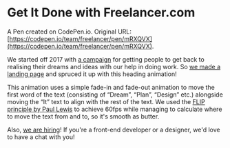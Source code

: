 # Get It Done with Freelancer.com

A Pen created on CodePen.io. Original URL: [https://codepen.io/team/freelancer/pen/mRXQVX](https://codepen.io/team/freelancer/pen/mRXQVX).

We started off 2017 with [a campaign](https://www.youtube.com/watch?v=45Zm4WgVMcc) for getting people to get back to realising their dreams and ideas with our help in doing work. So [we made a landing page](https://www.freelancer.com/get-it-done) and spruced it up with this heading animation!

This animation uses a simple fade-in and fade-out animation to move the first word of the text (consisting of “Dream”, “Plan”, “Design” etc.) alongside moving the “It” text to align with the rest of the text. We used the [FLIP principle by Paul Lewis](https://aerotwist.com/blog/flip-your-animations/) to achieve 60fps while managing to calculate where to move the text from and to, so it's smooth as butter.

Also, [we are hiring](https://www.freelancer.com/careers)! If you're a front-end developer or a designer, we'd love to have a chat with you!
